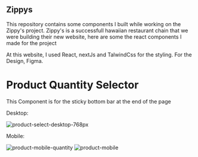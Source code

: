 ## Zippys
This repository contains some components I built while working on the Zippy's project. Zippy's is a successfull hawaiian restaurant chain that we were building their new website, here are some the react components I made for the project

At this website, I used React, nextJs and TalwindCss for the styling. For the Design, Figma.

# Product Quantity Selector
This Component is for the sticky bottom bar at the end of the page

Desktop:

![product-select-desktop-768px](https://github.com/user-attachments/assets/6f11ce60-8ace-4b6c-a443-a9e46e8c9d40)

Mobile:

![product-mobile-quantity](https://github.com/user-attachments/assets/f9fa72d6-db70-4410-8ec1-927edbc530e0)
![product-mobile](https://github.com/user-attachments/assets/ec43ec7d-eca2-4ae3-a168-116089eefcdf)
